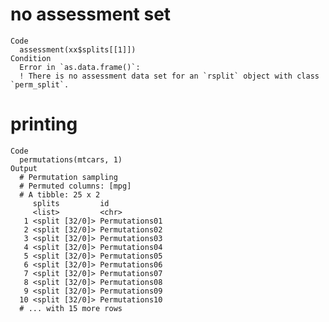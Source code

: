 # no assessment set

    Code
      assessment(xx$splits[[1]])
    Condition
      Error in `as.data.frame()`:
      ! There is no assessment data set for an `rsplit` object with class `perm_split`.

# printing

    Code
      permutations(mtcars, 1)
    Output
      # Permutation sampling 
      # Permuted columns: [mpg] 
      # A tibble: 25 x 2
         splits         id            
         <list>         <chr>         
       1 <split [32/0]> Permutations01
       2 <split [32/0]> Permutations02
       3 <split [32/0]> Permutations03
       4 <split [32/0]> Permutations04
       5 <split [32/0]> Permutations05
       6 <split [32/0]> Permutations06
       7 <split [32/0]> Permutations07
       8 <split [32/0]> Permutations08
       9 <split [32/0]> Permutations09
      10 <split [32/0]> Permutations10
      # ... with 15 more rows

